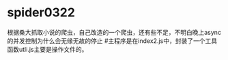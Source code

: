 # spider0322
根据桑大抓取小说的爬虫，自己改造的一个爬虫，还有些不足，不明白晚上async的并发控制为什么会无缘无故的停止
#主程序是在index2.js中，封装了一个工具函数utli.js主要是操作文件的。

